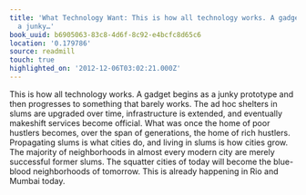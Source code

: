 ```yaml
---
title: 'What Technology Want: This is how all technology works. A gadget begins as
  a junky…'
book_uuid: b6905063-83c8-4d6f-8c92-e4bcfc8d65c6
location: '0.179786'
source: readmill
touch: true
highlighted_on: '2012-12-06T03:02:21.000Z'
---
```


This is how all technology works. A gadget begins as a junky prototype and then progresses to something that barely works. The ad hoc shelters in slums are upgraded over time, infrastructure is extended, and eventually makeshift services become official. What was once the home of poor hustlers becomes, over the span of generations, the home of rich hustlers. Propagating slums is what cities do, and living in slums is how cities grow. The majority of neighborhoods in almost every modern city are merely successful former slums. The squatter cities of today will become the blue-blood neighborhoods of tomorrow. This is already happening in Rio and Mumbai today.